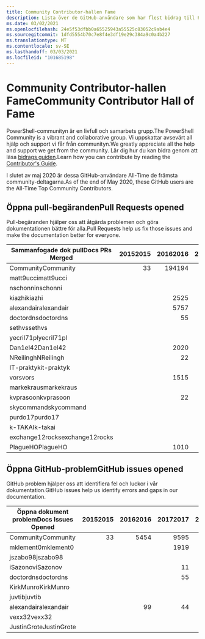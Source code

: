 ```yaml
---
title: Community Contributor-hallen Fame
description: Lista över de GitHub-användare som har flest bidrag till PowerShell-Doc-projektet.
ms.date: 03/02/2021
ms.openlocfilehash: 24e5f53dfbb0a65525943a55525c83052c9ab4e4
ms.sourcegitcommit: 1dfd5554b70c7e8f4e3df19e29c384a9c0a4b227
ms.translationtype: MT
ms.contentlocale: sv-SE
ms.lasthandoff: 03/03/2021
ms.locfileid: "101685198"
---
```

# <a name="community-contributor-hall-of-fame"></a><span data-ttu-id="71526-103">Community Contributor-hallen Fame</span><span class="sxs-lookup"><span data-stu-id="71526-103">Community Contributor Hall of Fame</span></span>

<span data-ttu-id="71526-104">PowerShell-communityn är en livfull och samarbets grupp.</span><span class="sxs-lookup"><span data-stu-id="71526-104">The PowerShell Community is a vibrant and collaborative group.</span></span> <span data-ttu-id="71526-105">Vi uppskattar avsevärt all hjälp och support vi får från communityn.</span><span class="sxs-lookup"><span data-stu-id="71526-105">We greatly appreciate all the help and support we get from the community.</span></span> <span data-ttu-id="71526-106">Lär dig hur du kan bidra genom att läsa [bidrags guiden][contrib].</span><span class="sxs-lookup"><span data-stu-id="71526-106">Learn how you can contribute by reading the [Contributor's Guide][contrib].</span></span>

<span data-ttu-id="71526-107">I slutet av maj 2020 är dessa GitHub-användare All-Time de främsta community-deltagarna.</span><span class="sxs-lookup"><span data-stu-id="71526-107">As of the end of May 2020, these GitHub users are the All-Time Top Community Contributors.</span></span>

## <a name="pull-requests-opened"></a><span data-ttu-id="71526-108">Öppna pull-begäranden</span><span class="sxs-lookup"><span data-stu-id="71526-108">Pull Requests opened</span></span>

<span data-ttu-id="71526-109">Pull-begäranden hjälper oss att åtgärda problemen och göra dokumentationen bättre för alla.</span><span class="sxs-lookup"><span data-stu-id="71526-109">Pull Requests help us fix those issues and make the documentation better for everyone.</span></span>

| <span data-ttu-id="71526-110">Sammanfogade dok pull</span><span class="sxs-lookup"><span data-stu-id="71526-110">Docs PRs Merged</span></span> | <span data-ttu-id="71526-111">2015</span><span class="sxs-lookup"><span data-stu-id="71526-111">2015</span></span> | <span data-ttu-id="71526-112">2016</span><span class="sxs-lookup"><span data-stu-id="71526-112">2016</span></span> | <span data-ttu-id="71526-113">2017</span><span class="sxs-lookup"><span data-stu-id="71526-113">2017</span></span> | <span data-ttu-id="71526-114">2018</span><span class="sxs-lookup"><span data-stu-id="71526-114">2018</span></span> | <span data-ttu-id="71526-115">2019</span><span class="sxs-lookup"><span data-stu-id="71526-115">2019</span></span> | <span data-ttu-id="71526-116">2020</span><span class="sxs-lookup"><span data-stu-id="71526-116">2020</span></span> | <span data-ttu-id="71526-117">2021</span><span class="sxs-lookup"><span data-stu-id="71526-117">2021</span></span> | <span data-ttu-id="71526-118">Totalsumma</span><span class="sxs-lookup"><span data-stu-id="71526-118">Grand Total</span></span> |
| --------------- | ---: | ---: | ---: | ---: | ---: | ---: | ---: | ----------: |
| <span data-ttu-id="71526-119">Community</span><span class="sxs-lookup"><span data-stu-id="71526-119">Community</span></span>       |    <span data-ttu-id="71526-120">3</span><span class="sxs-lookup"><span data-stu-id="71526-120">3</span></span> |  <span data-ttu-id="71526-121">194</span><span class="sxs-lookup"><span data-stu-id="71526-121">194</span></span> |  <span data-ttu-id="71526-122">446</span><span class="sxs-lookup"><span data-stu-id="71526-122">446</span></span> |  <span data-ttu-id="71526-123">467</span><span class="sxs-lookup"><span data-stu-id="71526-123">467</span></span> |  <span data-ttu-id="71526-124">321</span><span class="sxs-lookup"><span data-stu-id="71526-124">321</span></span> |  <span data-ttu-id="71526-125">162</span><span class="sxs-lookup"><span data-stu-id="71526-125">162</span></span> |   <span data-ttu-id="71526-126">26</span><span class="sxs-lookup"><span data-stu-id="71526-126">26</span></span> |        <span data-ttu-id="71526-127">1619</span><span class="sxs-lookup"><span data-stu-id="71526-127">1619</span></span> |
| <span data-ttu-id="71526-128">matt9ucci</span><span class="sxs-lookup"><span data-stu-id="71526-128">matt9ucci</span></span>       |      |      |  <span data-ttu-id="71526-129">157</span><span class="sxs-lookup"><span data-stu-id="71526-129">157</span></span> |   <span data-ttu-id="71526-130">80</span><span class="sxs-lookup"><span data-stu-id="71526-130">80</span></span> |   <span data-ttu-id="71526-131">30</span><span class="sxs-lookup"><span data-stu-id="71526-131">30</span></span> |    <span data-ttu-id="71526-132">1</span><span class="sxs-lookup"><span data-stu-id="71526-132">1</span></span> |    <span data-ttu-id="71526-133">1</span><span class="sxs-lookup"><span data-stu-id="71526-133">1</span></span> |         <span data-ttu-id="71526-134">269</span><span class="sxs-lookup"><span data-stu-id="71526-134">269</span></span> |
| <span data-ttu-id="71526-135">nschonni</span><span class="sxs-lookup"><span data-stu-id="71526-135">nschonni</span></span>        |      |      |      |   <span data-ttu-id="71526-136">14</span><span class="sxs-lookup"><span data-stu-id="71526-136">14</span></span> |  <span data-ttu-id="71526-137">138</span><span class="sxs-lookup"><span data-stu-id="71526-137">138</span></span> |   <span data-ttu-id="71526-138">10</span><span class="sxs-lookup"><span data-stu-id="71526-138">10</span></span> |      |         <span data-ttu-id="71526-139">162</span><span class="sxs-lookup"><span data-stu-id="71526-139">162</span></span> |
| <span data-ttu-id="71526-140">kiazhi</span><span class="sxs-lookup"><span data-stu-id="71526-140">kiazhi</span></span>          |      |   <span data-ttu-id="71526-141">25</span><span class="sxs-lookup"><span data-stu-id="71526-141">25</span></span> |   <span data-ttu-id="71526-142">78</span><span class="sxs-lookup"><span data-stu-id="71526-142">78</span></span> |   <span data-ttu-id="71526-143">12</span><span class="sxs-lookup"><span data-stu-id="71526-143">12</span></span> |      |      |      |         <span data-ttu-id="71526-144">115</span><span class="sxs-lookup"><span data-stu-id="71526-144">115</span></span> |
| <span data-ttu-id="71526-145">alexandair</span><span class="sxs-lookup"><span data-stu-id="71526-145">alexandair</span></span>      |      |   <span data-ttu-id="71526-146">57</span><span class="sxs-lookup"><span data-stu-id="71526-146">57</span></span> |    <span data-ttu-id="71526-147">7</span><span class="sxs-lookup"><span data-stu-id="71526-147">7</span></span> |   <span data-ttu-id="71526-148">26</span><span class="sxs-lookup"><span data-stu-id="71526-148">26</span></span> |    <span data-ttu-id="71526-149">2</span><span class="sxs-lookup"><span data-stu-id="71526-149">2</span></span> |    <span data-ttu-id="71526-150">1</span><span class="sxs-lookup"><span data-stu-id="71526-150">1</span></span> |      |          <span data-ttu-id="71526-151">93</span><span class="sxs-lookup"><span data-stu-id="71526-151">93</span></span> |
| <span data-ttu-id="71526-152">doctordns</span><span class="sxs-lookup"><span data-stu-id="71526-152">doctordns</span></span>       |      |    <span data-ttu-id="71526-153">5</span><span class="sxs-lookup"><span data-stu-id="71526-153">5</span></span> |   <span data-ttu-id="71526-154">32</span><span class="sxs-lookup"><span data-stu-id="71526-154">32</span></span> |   <span data-ttu-id="71526-155">20</span><span class="sxs-lookup"><span data-stu-id="71526-155">20</span></span> |    <span data-ttu-id="71526-156">7</span><span class="sxs-lookup"><span data-stu-id="71526-156">7</span></span> |    <span data-ttu-id="71526-157">9</span><span class="sxs-lookup"><span data-stu-id="71526-157">9</span></span> |      |          <span data-ttu-id="71526-158">73</span><span class="sxs-lookup"><span data-stu-id="71526-158">73</span></span> |
| <span data-ttu-id="71526-159">sethvs</span><span class="sxs-lookup"><span data-stu-id="71526-159">sethvs</span></span>          |      |      |    <span data-ttu-id="71526-160">1</span><span class="sxs-lookup"><span data-stu-id="71526-160">1</span></span> |   <span data-ttu-id="71526-161">44</span><span class="sxs-lookup"><span data-stu-id="71526-161">44</span></span> |      |   <span data-ttu-id="71526-162">20</span><span class="sxs-lookup"><span data-stu-id="71526-162">20</span></span> |      |          <span data-ttu-id="71526-163">65</span><span class="sxs-lookup"><span data-stu-id="71526-163">65</span></span> |
| <span data-ttu-id="71526-164">yecril71pl</span><span class="sxs-lookup"><span data-stu-id="71526-164">yecril71pl</span></span>      |      |      |      |      |      |   <span data-ttu-id="71526-165">21</span><span class="sxs-lookup"><span data-stu-id="71526-165">21</span></span> |      |          <span data-ttu-id="71526-166">21</span><span class="sxs-lookup"><span data-stu-id="71526-166">21</span></span> |
| <span data-ttu-id="71526-167">Dan1el42</span><span class="sxs-lookup"><span data-stu-id="71526-167">Dan1el42</span></span>        |      |   <span data-ttu-id="71526-168">20</span><span class="sxs-lookup"><span data-stu-id="71526-168">20</span></span> |      |      |      |      |      |          <span data-ttu-id="71526-169">20</span><span class="sxs-lookup"><span data-stu-id="71526-169">20</span></span> |
| <span data-ttu-id="71526-170">NReilingh</span><span class="sxs-lookup"><span data-stu-id="71526-170">NReilingh</span></span>       |      |    <span data-ttu-id="71526-171">2</span><span class="sxs-lookup"><span data-stu-id="71526-171">2</span></span> |      |   <span data-ttu-id="71526-172">13</span><span class="sxs-lookup"><span data-stu-id="71526-172">13</span></span> |    <span data-ttu-id="71526-173">3</span><span class="sxs-lookup"><span data-stu-id="71526-173">3</span></span> |      |      |          <span data-ttu-id="71526-174">18</span><span class="sxs-lookup"><span data-stu-id="71526-174">18</span></span> |
| <span data-ttu-id="71526-175">IT-praktyk</span><span class="sxs-lookup"><span data-stu-id="71526-175">it-praktyk</span></span>      |      |      |      |   <span data-ttu-id="71526-176">16</span><span class="sxs-lookup"><span data-stu-id="71526-176">16</span></span> |    <span data-ttu-id="71526-177">1</span><span class="sxs-lookup"><span data-stu-id="71526-177">1</span></span> |      |      |          <span data-ttu-id="71526-178">17</span><span class="sxs-lookup"><span data-stu-id="71526-178">17</span></span> |
| <span data-ttu-id="71526-179">vors</span><span class="sxs-lookup"><span data-stu-id="71526-179">vors</span></span>            |      |   <span data-ttu-id="71526-180">15</span><span class="sxs-lookup"><span data-stu-id="71526-180">15</span></span> |    <span data-ttu-id="71526-181">1</span><span class="sxs-lookup"><span data-stu-id="71526-181">1</span></span> |      |      |      |      |          <span data-ttu-id="71526-182">16</span><span class="sxs-lookup"><span data-stu-id="71526-182">16</span></span> |
| <span data-ttu-id="71526-183">markekraus</span><span class="sxs-lookup"><span data-stu-id="71526-183">markekraus</span></span>      |      |      |   <span data-ttu-id="71526-184">11</span><span class="sxs-lookup"><span data-stu-id="71526-184">11</span></span> |    <span data-ttu-id="71526-185">5</span><span class="sxs-lookup"><span data-stu-id="71526-185">5</span></span> |      |      |      |          <span data-ttu-id="71526-186">16</span><span class="sxs-lookup"><span data-stu-id="71526-186">16</span></span> |
| <span data-ttu-id="71526-187">kvprasoon</span><span class="sxs-lookup"><span data-stu-id="71526-187">kvprasoon</span></span>       |      |    <span data-ttu-id="71526-188">2</span><span class="sxs-lookup"><span data-stu-id="71526-188">2</span></span> |    <span data-ttu-id="71526-189">1</span><span class="sxs-lookup"><span data-stu-id="71526-189">1</span></span> |    <span data-ttu-id="71526-190">7</span><span class="sxs-lookup"><span data-stu-id="71526-190">7</span></span> |    <span data-ttu-id="71526-191">2</span><span class="sxs-lookup"><span data-stu-id="71526-191">2</span></span> |    <span data-ttu-id="71526-192">2</span><span class="sxs-lookup"><span data-stu-id="71526-192">2</span></span> |      |          <span data-ttu-id="71526-193">14</span><span class="sxs-lookup"><span data-stu-id="71526-193">14</span></span> |
| <span data-ttu-id="71526-194">skycommand</span><span class="sxs-lookup"><span data-stu-id="71526-194">skycommand</span></span>      |      |      |    <span data-ttu-id="71526-195">1</span><span class="sxs-lookup"><span data-stu-id="71526-195">1</span></span> |    <span data-ttu-id="71526-196">3</span><span class="sxs-lookup"><span data-stu-id="71526-196">3</span></span> |    <span data-ttu-id="71526-197">3</span><span class="sxs-lookup"><span data-stu-id="71526-197">3</span></span> |    <span data-ttu-id="71526-198">6</span><span class="sxs-lookup"><span data-stu-id="71526-198">6</span></span> |      |          <span data-ttu-id="71526-199">13</span><span class="sxs-lookup"><span data-stu-id="71526-199">13</span></span> |
| <span data-ttu-id="71526-200">purdo17</span><span class="sxs-lookup"><span data-stu-id="71526-200">purdo17</span></span>         |      |      |      |   <span data-ttu-id="71526-201">13</span><span class="sxs-lookup"><span data-stu-id="71526-201">13</span></span> |      |      |      |          <span data-ttu-id="71526-202">13</span><span class="sxs-lookup"><span data-stu-id="71526-202">13</span></span> |
| <span data-ttu-id="71526-203">k-TAKAI</span><span class="sxs-lookup"><span data-stu-id="71526-203">k-takai</span></span>         |      |      |      |    <span data-ttu-id="71526-204">5</span><span class="sxs-lookup"><span data-stu-id="71526-204">5</span></span> |    <span data-ttu-id="71526-205">1</span><span class="sxs-lookup"><span data-stu-id="71526-205">1</span></span> |    <span data-ttu-id="71526-206">7</span><span class="sxs-lookup"><span data-stu-id="71526-206">7</span></span> |      |          <span data-ttu-id="71526-207">13</span><span class="sxs-lookup"><span data-stu-id="71526-207">13</span></span> |
| <span data-ttu-id="71526-208">exchange12rocks</span><span class="sxs-lookup"><span data-stu-id="71526-208">exchange12rocks</span></span> |      |      |    <span data-ttu-id="71526-209">7</span><span class="sxs-lookup"><span data-stu-id="71526-209">7</span></span> |    <span data-ttu-id="71526-210">3</span><span class="sxs-lookup"><span data-stu-id="71526-210">3</span></span> |      |      |    <span data-ttu-id="71526-211">1</span><span class="sxs-lookup"><span data-stu-id="71526-211">1</span></span> |          <span data-ttu-id="71526-212">11</span><span class="sxs-lookup"><span data-stu-id="71526-212">11</span></span> |
| <span data-ttu-id="71526-213">PlagueHO</span><span class="sxs-lookup"><span data-stu-id="71526-213">PlagueHO</span></span>        |      |   <span data-ttu-id="71526-214">10</span><span class="sxs-lookup"><span data-stu-id="71526-214">10</span></span> |      |      |    <span data-ttu-id="71526-215">1</span><span class="sxs-lookup"><span data-stu-id="71526-215">1</span></span> |      |      |          <span data-ttu-id="71526-216">11</span><span class="sxs-lookup"><span data-stu-id="71526-216">11</span></span> |

## <a name="github-issues-opened"></a><span data-ttu-id="71526-217">Öppna GitHub-problem</span><span class="sxs-lookup"><span data-stu-id="71526-217">GitHub issues opened</span></span>

<span data-ttu-id="71526-218">GitHub problem hjälper oss att identifiera fel och luckor i vår dokumentation.</span><span class="sxs-lookup"><span data-stu-id="71526-218">GitHub issues help us identify errors and gaps in our documentation.</span></span>

| <span data-ttu-id="71526-219">Öppna dokument problem</span><span class="sxs-lookup"><span data-stu-id="71526-219">Docs Issues Opened</span></span> | <span data-ttu-id="71526-220">2015</span><span class="sxs-lookup"><span data-stu-id="71526-220">2015</span></span> | <span data-ttu-id="71526-221">2016</span><span class="sxs-lookup"><span data-stu-id="71526-221">2016</span></span> | <span data-ttu-id="71526-222">2017</span><span class="sxs-lookup"><span data-stu-id="71526-222">2017</span></span> | <span data-ttu-id="71526-223">2018</span><span class="sxs-lookup"><span data-stu-id="71526-223">2018</span></span> | <span data-ttu-id="71526-224">2019</span><span class="sxs-lookup"><span data-stu-id="71526-224">2019</span></span> | <span data-ttu-id="71526-225">2020</span><span class="sxs-lookup"><span data-stu-id="71526-225">2020</span></span> | <span data-ttu-id="71526-226">2021</span><span class="sxs-lookup"><span data-stu-id="71526-226">2021</span></span> | <span data-ttu-id="71526-227">Totalsumma</span><span class="sxs-lookup"><span data-stu-id="71526-227">Grand Total</span></span> |
| ------------------ | ---: | ---: | ---: | ---: | ---: | ---: | ---: | ----------: |
| <span data-ttu-id="71526-228">Community</span><span class="sxs-lookup"><span data-stu-id="71526-228">Community</span></span>          |    <span data-ttu-id="71526-229">3</span><span class="sxs-lookup"><span data-stu-id="71526-229">3</span></span> |   <span data-ttu-id="71526-230">54</span><span class="sxs-lookup"><span data-stu-id="71526-230">54</span></span> |   <span data-ttu-id="71526-231">95</span><span class="sxs-lookup"><span data-stu-id="71526-231">95</span></span> |  <span data-ttu-id="71526-232">213</span><span class="sxs-lookup"><span data-stu-id="71526-232">213</span></span> |  <span data-ttu-id="71526-233">575</span><span class="sxs-lookup"><span data-stu-id="71526-233">575</span></span> |  <span data-ttu-id="71526-234">584</span><span class="sxs-lookup"><span data-stu-id="71526-234">584</span></span> |   <span data-ttu-id="71526-235">70</span><span class="sxs-lookup"><span data-stu-id="71526-235">70</span></span> |        <span data-ttu-id="71526-236">1594</span><span class="sxs-lookup"><span data-stu-id="71526-236">1594</span></span> |
| <span data-ttu-id="71526-237">mklement0</span><span class="sxs-lookup"><span data-stu-id="71526-237">mklement0</span></span>          |      |      |   <span data-ttu-id="71526-238">19</span><span class="sxs-lookup"><span data-stu-id="71526-238">19</span></span> |   <span data-ttu-id="71526-239">60</span><span class="sxs-lookup"><span data-stu-id="71526-239">60</span></span> |   <span data-ttu-id="71526-240">56</span><span class="sxs-lookup"><span data-stu-id="71526-240">56</span></span> |   <span data-ttu-id="71526-241">61</span><span class="sxs-lookup"><span data-stu-id="71526-241">61</span></span> |    <span data-ttu-id="71526-242">2</span><span class="sxs-lookup"><span data-stu-id="71526-242">2</span></span> |         <span data-ttu-id="71526-243">198</span><span class="sxs-lookup"><span data-stu-id="71526-243">198</span></span> |
| <span data-ttu-id="71526-244">jszabo98</span><span class="sxs-lookup"><span data-stu-id="71526-244">jszabo98</span></span>           |      |      |      |    <span data-ttu-id="71526-245">2</span><span class="sxs-lookup"><span data-stu-id="71526-245">2</span></span> |   <span data-ttu-id="71526-246">15</span><span class="sxs-lookup"><span data-stu-id="71526-246">15</span></span> |    <span data-ttu-id="71526-247">6</span><span class="sxs-lookup"><span data-stu-id="71526-247">6</span></span> |      |          <span data-ttu-id="71526-248">23</span><span class="sxs-lookup"><span data-stu-id="71526-248">23</span></span> |
| <span data-ttu-id="71526-249">iSazonov</span><span class="sxs-lookup"><span data-stu-id="71526-249">iSazonov</span></span>           |      |      |    <span data-ttu-id="71526-250">1</span><span class="sxs-lookup"><span data-stu-id="71526-250">1</span></span> |    <span data-ttu-id="71526-251">4</span><span class="sxs-lookup"><span data-stu-id="71526-251">4</span></span> |   <span data-ttu-id="71526-252">10</span><span class="sxs-lookup"><span data-stu-id="71526-252">10</span></span> |    <span data-ttu-id="71526-253">8</span><span class="sxs-lookup"><span data-stu-id="71526-253">8</span></span> |      |          <span data-ttu-id="71526-254">23</span><span class="sxs-lookup"><span data-stu-id="71526-254">23</span></span> |
| <span data-ttu-id="71526-255">doctordns</span><span class="sxs-lookup"><span data-stu-id="71526-255">doctordns</span></span>          |      |      |    <span data-ttu-id="71526-256">5</span><span class="sxs-lookup"><span data-stu-id="71526-256">5</span></span> |    <span data-ttu-id="71526-257">3</span><span class="sxs-lookup"><span data-stu-id="71526-257">3</span></span> |    <span data-ttu-id="71526-258">5</span><span class="sxs-lookup"><span data-stu-id="71526-258">5</span></span> |    <span data-ttu-id="71526-259">7</span><span class="sxs-lookup"><span data-stu-id="71526-259">7</span></span> |      |          <span data-ttu-id="71526-260">20</span><span class="sxs-lookup"><span data-stu-id="71526-260">20</span></span> |
| <span data-ttu-id="71526-261">KirkMunro</span><span class="sxs-lookup"><span data-stu-id="71526-261">KirkMunro</span></span>          |      |      |      |    <span data-ttu-id="71526-262">7</span><span class="sxs-lookup"><span data-stu-id="71526-262">7</span></span> |    <span data-ttu-id="71526-263">7</span><span class="sxs-lookup"><span data-stu-id="71526-263">7</span></span> |    <span data-ttu-id="71526-264">1</span><span class="sxs-lookup"><span data-stu-id="71526-264">1</span></span> |      |          <span data-ttu-id="71526-265">15</span><span class="sxs-lookup"><span data-stu-id="71526-265">15</span></span> |
| <span data-ttu-id="71526-266">juvtib</span><span class="sxs-lookup"><span data-stu-id="71526-266">juvtib</span></span>             |      |      |      |      |      |   <span data-ttu-id="71526-267">15</span><span class="sxs-lookup"><span data-stu-id="71526-267">15</span></span> |      |          <span data-ttu-id="71526-268">15</span><span class="sxs-lookup"><span data-stu-id="71526-268">15</span></span> |
| <span data-ttu-id="71526-269">alexandair</span><span class="sxs-lookup"><span data-stu-id="71526-269">alexandair</span></span>         |      |    <span data-ttu-id="71526-270">9</span><span class="sxs-lookup"><span data-stu-id="71526-270">9</span></span> |    <span data-ttu-id="71526-271">4</span><span class="sxs-lookup"><span data-stu-id="71526-271">4</span></span> |    <span data-ttu-id="71526-272">2</span><span class="sxs-lookup"><span data-stu-id="71526-272">2</span></span> |      |      |      |          <span data-ttu-id="71526-273">15</span><span class="sxs-lookup"><span data-stu-id="71526-273">15</span></span> |
| <span data-ttu-id="71526-274">vexx32</span><span class="sxs-lookup"><span data-stu-id="71526-274">vexx32</span></span>             |      |      |      |    <span data-ttu-id="71526-275">3</span><span class="sxs-lookup"><span data-stu-id="71526-275">3</span></span> |   <span data-ttu-id="71526-276">11</span><span class="sxs-lookup"><span data-stu-id="71526-276">11</span></span> |      |      |          <span data-ttu-id="71526-277">14</span><span class="sxs-lookup"><span data-stu-id="71526-277">14</span></span> |
| <span data-ttu-id="71526-278">JustinGrote</span><span class="sxs-lookup"><span data-stu-id="71526-278">JustinGrote</span></span>        |      |      |      |    <span data-ttu-id="71526-279">1</span><span class="sxs-lookup"><span data-stu-id="71526-279">1</span></span> |    <span data-ttu-id="71526-280">3</span><span class="sxs-lookup"><span data-stu-id="71526-280">3</span></span> |    <span data-ttu-id="71526-281">6</span><span class="sxs-lookup"><span data-stu-id="71526-281">6</span></span> |      |          <span data-ttu-id="71526-282">10</span><span class="sxs-lookup"><span data-stu-id="71526-282">10</span></span> |

<!-- Link references -->
[contrib]: contributing/overview.md

